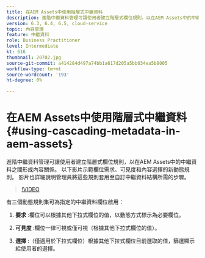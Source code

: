 ```yaml
---
title: 在AEM Assets中使用階層式中繼資料
description: 進階中繼資料管理可讓使用者建立階層式欄位規則，以在AEM Assets中的中繼資料之間形成內容關係。 以下影片示範欄位需求、可見度和內容選擇的新動態規則。 影片也詳細說明管理員將這些規則套用至自訂中繼資料結構所需的步驟。
version: 6.3, 6.4, 6.5, cloud-service
topic: 內容管理
feature: 中繼資料
role: Business Practitioner
level: Intermediate
kt: 616
thumbnail: 20702.jpg
source-git-commit: a414284d497a74bb1a617d205a5bb034ea5b8005
workflow-type: tm+mt
source-wordcount: '193'
ht-degree: 0%

---
```



# 在AEM Assets中使用階層式中繼資料{#using-cascading-metadata-in-aem-assets}

進階中繼資料管理可讓使用者建立階層式欄位規則，以在AEM Assets中的中繼資料之間形成內容關係。 以下影片示範欄位需求、可見度和內容選擇的新動態規則。 影片也詳細說明管理員將這些規則套用至自訂中繼資料結構所需的步驟。

>[!VIDEO](https://video.tv.adobe.com/v/20702/?quality=12&learn=on)

有三個動態規則集可為指定的中繼資料欄位啟用：

1. **要求** :欄位可以根據其他下拉式欄位的值，以動態方式標示為必要欄位。

2. **可見度** :欄位一律可視或僅可視（根據其他下拉式欄位的值）。

3. **選擇** :（僅適用於下拉式欄位）根據其他下拉式欄位目前選取的值，篩選顯示給使用者的選擇。
